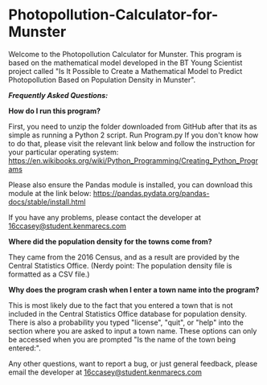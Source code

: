 # Photopollution-Calculator-for-Munster

Welcome to the Photopollution Calculator for Munster. This program is based on the mathematical model developed in the BT Young Scientist project called "Is It Possible to Create a Mathematical Model to Predict Photopollution Based on Population Density in Munster".

***Frequently Asked Questions:***

**How do I run this program?**

First, you need to unzip the folder downloaded from GitHub after that its as simple as running a Python 2 script. Run Program.py
If you don't know how to do that, please visit the relevant link below and follow the instruction for your particular operating system:
https://en.wikibooks.org/wiki/Python_Programming/Creating_Python_Programs

Please also ensure the Pandas module is installed, you can download this module at the link below:
https://pandas.pydata.org/pandas-docs/stable/install.html

If you have any problems, please contact the developer at 16ccasey@student.kenmarecs.com

**Where did the population density for the towns come from?**

They came from the 2016 Census, and as a result are provided by the Central Statistics Office. (Nerdy point: The population density file is formatted as a CSV file.)

**Why does the program crash when I enter a town name into the program?**

This is most likely due to the fact that you entered a town that is not included in the Central Statistics Office database for population density. There is also a probability you typed "license", "quit", or "help" into the section where you are asked to input a town name. These options can only be accessed when you are prompted "Is the name of the town being entered:".

Any other questions, want to report a bug, or just general feedback, please email the developer at 16ccasey@student.kenmarecs.com  
  
